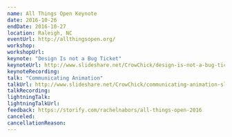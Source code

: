 ```yaml
---
name: All Things Open Keynote
date: 2016-10-26
endDate: 2016-10-27
location: Raleigh, NC
eventUrl: http://allthingsopen.org/
workshop:
workshopUrl:
keynote: "Design Is not a Bug Ticket"
keynoteUrl: http://www.slideshare.net/CrowChick/design-is-not-a-bug-ticket-all-things-open-2016-keynote
keynoteRecording:
talk: "Communicating Animation"
talkUrl: http://www.slideshare.net/CrowChick/communicating-animation-slides
talkRecording:
lightningTalk:
lightningTalkUrl:
feedback: https://storify.com/rachelnabors/all-things-open-2016
canceled:
cancellationReason:
---
```

